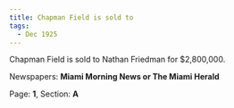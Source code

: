 ```yaml
---  
title: Chapman Field is sold to  
tags:  
  - Dec 1925  
---  
```

  
Chapman Field is sold to Nathan Friedman for $2,800,000.  
  
Newspapers: **Miami Morning News or The Miami Herald**  
  
Page: **1**, Section: **A** 
